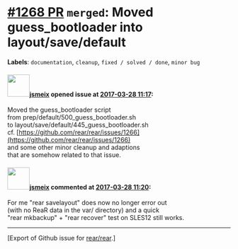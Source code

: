 [\#1268 PR](https://github.com/rear/rear/pull/1268) `merged`: Moved guess\_bootloader into layout/save/default
==============================================================================================================

**Labels**: `documentation`, `cleanup`, `fixed / solved / done`,
`minor bug`

#### <img src="https://avatars.githubusercontent.com/u/1788608?u=925fc54e2ce01551392622446ece427f51e2f0ce&v=4" width="50">[jsmeix](https://github.com/jsmeix) opened issue at [2017-03-28 11:17](https://github.com/rear/rear/pull/1268):

Moved the guess\_bootloader script  
from prep/default/500\_guess\_bootloader.sh  
to layout/save/default/445\_guess\_bootloader.sh  
cf.
[https://github.com/rear/rear/issues/1266](https://github.com/rear/rear/issues/1266)  
and some other minor cleanup and adaptions  
that are somehow related to that issue.

#### <img src="https://avatars.githubusercontent.com/u/1788608?u=925fc54e2ce01551392622446ece427f51e2f0ce&v=4" width="50">[jsmeix](https://github.com/jsmeix) commented at [2017-03-28 11:20](https://github.com/rear/rear/pull/1268#issuecomment-289739058):

For me "rear savelayout" does now no longer error out  
(with no ReaR data in the var/ directory) and a quick  
"rear mkbackup" + "rear recover" test on SLES12 still works.

------------------------------------------------------------------------

\[Export of Github issue for
[rear/rear](https://github.com/rear/rear).\]

